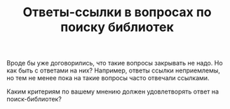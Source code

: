 ﻿---
title: "Ответы-ссылки в вопросах по поиску библиотек"
se.owner.user_id: 337540
se.owner.display_name: "Victor VosMottor"
se.owner.link: "https://ru.meta.stackoverflow.com/users/337540/victor-vosmottor"
se.link: "https://ru.meta.stackoverflow.com/questions/10387/%d0%9e%d1%82%d0%b2%d0%b5%d1%82%d1%8b-%d1%81%d1%81%d1%8b%d0%bb%d0%ba%d0%b8-%d0%b2-%d0%b2%d0%be%d0%bf%d1%80%d0%be%d1%81%d0%b0%d1%85-%d0%bf%d0%be-%d0%bf%d0%be%d0%b8%d1%81%d0%ba%d1%83-%d0%b1%d0%b8%d0%b1%d0%bb%d0%b8%d0%be%d1%82%d0%b5%d0%ba"
se.question_id: 10387
se.post_type: question
---
<p>Вроде бы уже договорились, что такие вопросы закрывать не надо. Но как быть с ответами на них? Например, ответы ссылки неприемлемы, но тем не менее пока на такие вопросы часто отвечали ссылками. </p>

<p>Каким критериям по вашему мнению должен удовлетворять ответ на поиск-библиотек?</p>
